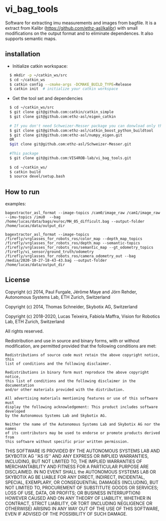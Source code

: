 vi_bag_tools
=================
Software for extracting imu measurements and images from bagfile. It is a extract from Kalibr (https://github.com/ethz-asl/kalibr) with small modifications on the output format and to eliminate dependences. It also supports semantic maps.

installation
-------------------
* Initialize catkin workspace:
```sh
  $ mkdir -p ~/catkin_ws/src
  $ cd ~/catkin_ws
  $ catkin config --cmake-args -DCMAKE_BUILD_TYPE=Release
  $ catkin init  # initialize your catkin workspace
```
* Get the tool set and dependencies
```sh
  $ cd ~/catkin_ws/src
  $ git clone git@github.com:catkin/catkin_simple
  $ git clone git@github.com:ethz-asl/eigen_catkin
  
  # If you don't need Schweizer-Messer package you can donwload only then numpy_eigen package and catkin_boost_python_buildtool
  $ git clone git@github.com:ethz-asl/catkin_boost_python_buildtool
  $ git clone git@github.com:ethz-asl/numpy_eigen.git
  OR
  $git clone git@github.com:ethz-asl/Schweizer-Messer.git
  
  #This package
  $ git clone git@github.com:VIS4ROB-lab/vi_bag_tools.git
  
  $ cd ~/catkin_ws/
  $ catkin build
  $ source devel/setup.bash
```


How to run
-------------------
examples:


``
bagextractor_asl_format --image-topics /cam0/image_raw /cam1/image_raw --imu-topics /imu0  --bag /home/lucas/data/bags/euroc/MH_05_difficult.bag --output-folder /home/lucas/data/output_dir
``

``
bagextractor_asl_format --image-topics /firefly/vrglasses_for_robots_ros/color_map --depth_map_topics /firefly/vrglasses_for_robots_ros/depth_map --semantic-topics /firefly/vrglasses_for_robots_ros/semantic_map --gt_odometry_topics /firefly/vi_sensor/ground_truth/odometry /firefly/vrglasses_for_robots_ros/camera_odometry_out --bag /media/2020-10-27-18-43-43.bag --output-folder /home/lucas/data/output_dir
``


License
-------------------
Copyright (c) 2014, Paul Furgale, Jérôme Maye and Jörn Rehder, Autonomous Systems Lab, 
                    ETH Zurich, Switzerland

Copyright (c) 2014, Thomas Schneider, Skybotix AG, Switzerland

Copyright (c) 2018-2020, Lucas Teixeira, Fabiola Maffra, Vision for Robotics Lab, 
                    ETH Zurich, Switzerland

All rights reserved.

Redistribution and use in source and binary forms, with or without modification,
are permitted provided that the following conditions are met:

    Redistributions of source code must retain the above copyright notice, this 
    list of conditions and the following disclaimer.

    Redistributions in binary form must reproduce the above copyright notice, 
    this list of conditions and the following disclaimer in the documentation 
    and/or other materials provided with the distribution.

    All advertising materials mentioning features or use of this software must 
    display the following acknowledgement: This product includes software developed 
    by the Autonomous Systems Lab and Skybotix AG.

    Neither the name of the Autonomous Systems Lab and Skybotix AG nor the names 
    of its contributors may be used to endorse or promote products derived from 
    this software without specific prior written permission.

THIS SOFTWARE IS PROVIDED BY THE AUTONOMOUS SYSTEMS LAB AND SKYBOTIX AG ''AS IS'' 
AND ANY EXPRESS OR IMPLIED WARRANTIES, INCLUDING, BUT NOT LIMITED TO, THE IMPLIED 
WARRANTIES OF MERCHANTABILITY AND FITNESS FOR A PARTICULAR PURPOSE ARE DISCLAIMED. 
IN NO EVENT SHALL the AUTONOMOUS SYSTEMS LAB OR SKYBOTIX AG BE LIABLE FOR ANY DIRECT, 
INDIRECT, INCIDENTAL, SPECIAL, EXEMPLARY, OR CONSEQUENTIAL DAMAGES (INCLUDING, BUT 
NOT LIMITED TO, PROCUREMENT OF SUBSTITUTE GOODS OR SERVICES; LOSS OF USE, DATA, OR 
PROFITS; OR BUSINESS INTERRUPTION) HOWEVER CAUSED AND ON ANY THEORY OF LIABILITY, 
WHETHER IN CONTRACT, STRICT LIABILITY, OR TORT (INCLUDING NEGLIGENCE OR OTHERWISE) 
ARISING IN ANY WAY OUT OF THE USE OF THIS SOFTWARE, EVEN IF ADVISED OF THE POSSIBILITY 
OF SUCH DAMAGE.
